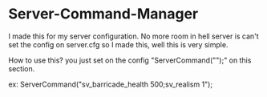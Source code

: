# Server-Command-Manager
I made this for my server configuration.
No more room in hell server is can't set the config on server.cfg
so I made this, well this is very simple.

How to use this?
you just set on the config
"ServerCommand("");"
on this section.

ex: ServerCommand("sv_barricade_health 500;sv_realism 1");
